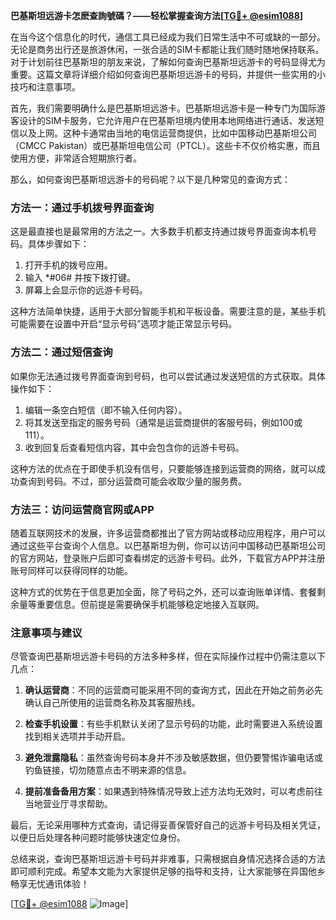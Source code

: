 **巴基斯坦远游卡怎麽查詢號碼？——轻松掌握查询方法[[TG💪+ @esim1088](https://t.me/s/esim1088)]**

在当今这个信息化的时代，通信工具已经成为我们日常生活中不可或缺的一部分。无论是商务出行还是旅游休闲，一张合适的SIM卡都能让我们随时随地保持联系。对于计划前往巴基斯坦的朋友来说，了解如何查询巴基斯坦远游卡的号码显得尤为重要。这篇文章将详细介绍如何查询巴基斯坦远游卡的号码，并提供一些实用的小技巧和注意事项。

首先，我们需要明确什么是巴基斯坦远游卡。巴基斯坦远游卡是一种专门为国际游客设计的SIM卡服务，它允许用户在巴基斯坦境内使用本地网络进行通话、发送短信以及上网。这种卡通常由当地的电信运营商提供，比如中国移动巴基斯坦公司（CMCC Pakistan）或巴基斯坦电信公司（PTCL）。这些卡不仅价格实惠，而且使用方便，非常适合短期旅行者。

那么，如何查询巴基斯坦远游卡的号码呢？以下是几种常见的查询方式：

### 方法一：通过手机拨号界面查询

这是最直接也是最常用的方法之一。大多数手机都支持通过拨号界面查询本机号码。具体步骤如下：

1. 打开手机的拨号应用。
2. 输入 *#06# 并按下拨打键。
3. 屏幕上会显示你的远游卡号码。

这种方法简单快捷，适用于大部分智能手机和平板设备。需要注意的是，某些手机可能需要在设置中开启“显示号码”选项才能正常显示号码。

### 方法二：通过短信查询

如果你无法通过拨号界面查询到号码，也可以尝试通过发送短信的方式获取。具体操作如下：

1. 编辑一条空白短信（即不输入任何内容）。
2. 将其发送至指定的服务号码（通常是运营商提供的客服号码，例如100或111）。
3. 收到回复后查看短信内容，其中会包含你的远游卡号码。

这种方法的优点在于即使手机没有信号，只要能够连接到运营商的网络，就可以成功查询到号码。不过，部分运营商可能会收取少量的服务费。

### 方法三：访问运营商官网或APP

随着互联网技术的发展，许多运营商都推出了官方网站或移动应用程序，用户可以通过这些平台查询个人信息。以巴基斯坦为例，你可以访问中国移动巴基斯坦公司的官方网站，登录账户后即可查看绑定的远游卡号码。此外，下载官方APP并注册账号同样可以获得同样的功能。

这种方式的优势在于信息更加全面，除了号码之外，还可以查询账单详情、套餐剩余量等重要信息。但前提是需要确保手机能够稳定地接入互联网。

### 注意事项与建议

尽管查询巴基斯坦远游卡号码的方法多种多样，但在实际操作过程中仍需注意以下几点：

1. **确认运营商**：不同的运营商可能采用不同的查询方式，因此在开始之前务必先确认自己所使用的运营商名称及其客服热线。
   
2. **检查手机设置**：有些手机默认关闭了显示号码的功能，此时需要进入系统设置找到相关选项并手动开启。
   
3. **避免泄露隐私**：虽然查询号码本身并不涉及敏感数据，但仍要警惕诈骗电话或钓鱼链接，切勿随意点击不明来源的信息。
   
4. **提前准备备用方案**：如果遇到特殊情况导致上述方法均无效时，可以考虑前往当地营业厅寻求帮助。

最后，无论采用哪种方式查询，请记得妥善保管好自己的远游卡号码及相关凭证，以便日后处理各种问题时能够快速定位身份。

总结来说，查询巴基斯坦远游卡号码并非难事，只需根据自身情况选择合适的方法即可顺利完成。希望本文能为大家提供足够的指导和支持，让大家能够在异国他乡畅享无忧通讯体验！

[[TG💪+ @esim1088](https://t.me/s/esim1088) ![Image](https://i.postimg.cc/4NQfJmqS/Snipaste-2025-05-13-00-14-12.png)]